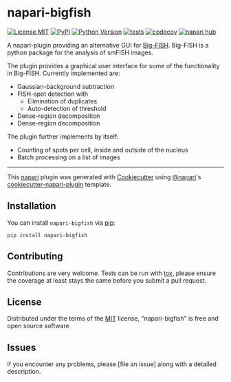 # napari-bigfish

[![License MIT](https://img.shields.io/pypi/l/napari-bigfish.svg?color=green)](https://github.com/volker-baecker/napari-bigfish/raw/main/LICENSE)
[![PyPI](https://img.shields.io/pypi/v/napari-bigfish.svg?color=green)](https://pypi.org/project/napari-bigfish)
[![Python Version](https://img.shields.io/pypi/pyversions/napari-bigfish.svg?color=green)](https://python.org)
[![tests](https://github.com/volker-baecker/napari-bigfish/workflows/tests/badge.svg)](https://github.com/volker-baecker/napari-bigfish/actions)
[![codecov](https://codecov.io/gh/volker-baecker/napari-bigfish/branch/main/graph/badge.svg)](https://codecov.io/gh/volker-baecker/napari-bigfish)
[![napari hub](https://img.shields.io/endpoint?url=https://api.napari-hub.org/shields/napari-bigfish)](https://napari-hub.org/plugins/napari-bigfish)

A napari-plugin providing an alternative GUI for [Big-FISH](https://github.com/fish-quant/big-fish). Big-FISH is a python package for the analysis of smFISH images.

The plugin provides a graphical user interface for some of the functionality in Big-FISH. Currently implemented are:

 * Gaussian-background subtraction
 * FISH-spot detection with 
	* Elimination of duplicates
	* Auto-detection of threshold
* Dense-region decomposition
* Dense-region decomposition

The plugin further implements by itself:

* Counting of spots per cell, inside and outside of the nucleus
* Batch processing on a list of images


 
 

----------------------------------

This [napari] plugin was generated with [Cookiecutter] using [@napari]'s [cookiecutter-napari-plugin] template.

<!--
Don't miss the full getting started guide to set up your new package:
https://github.com/napari/cookiecutter-napari-plugin#getting-started

and review the napari docs for plugin developers:
https://napari.org/stable/plugins/index.html
-->

## Installation

You can install `napari-bigfish` via [pip]:

    pip install napari-bigfish




## Contributing

Contributions are very welcome. Tests can be run with [tox], please ensure
the coverage at least stays the same before you submit a pull request.

## License

Distributed under the terms of the [MIT] license,
"napari-bigfish" is free and open source software

## Issues

If you encounter any problems, please [file an issue] along with a detailed description.

[napari]: https://github.com/napari/napari
[Cookiecutter]: https://github.com/audreyr/cookiecutter
[@napari]: https://github.com/napari
[MIT]: http://opensource.org/licenses/MIT
[BSD-3]: http://opensource.org/licenses/BSD-3-Clause
[GNU GPL v3.0]: http://www.gnu.org/licenses/gpl-3.0.txt
[GNU LGPL v3.0]: http://www.gnu.org/licenses/lgpl-3.0.txt
[Apache Software License 2.0]: http://www.apache.org/licenses/LICENSE-2.0
[Mozilla Public License 2.0]: https://www.mozilla.org/media/MPL/2.0/index.txt
[cookiecutter-napari-plugin]: https://github.com/napari/cookiecutter-napari-plugin

[napari]: https://github.com/napari/napari
[tox]: https://tox.readthedocs.io/en/latest/
[pip]: https://pypi.org/project/pip/
[PyPI]: https://pypi.org/
